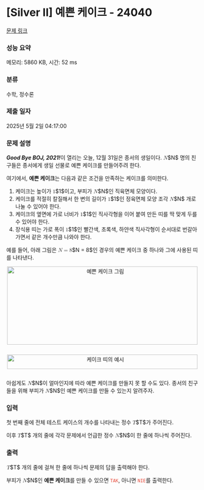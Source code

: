 # [Silver II] 예쁜 케이크 - 24040 

[문제 링크](https://www.acmicpc.net/problem/24040) 

### 성능 요약

메모리: 5860 KB, 시간: 52 ms

### 분류

수학, 정수론

### 제출 일자

2025년 5월 2일 04:17:00

### 문제 설명

<p><em><strong>Good Bye BOJ, 2021!</strong></em>이 열리는 오늘, 12월 31일은 종서의 생일이다. <mjx-container class="MathJax" jax="CHTML" style="font-size: 99.9%; position: relative;"><mjx-math class="MJX-TEX" aria-hidden="true"><mjx-mi class="mjx-i"><mjx-c class="mjx-c1D441 TEX-I"></mjx-c></mjx-mi></mjx-math><mjx-assistive-mml unselectable="on" display="inline"><math xmlns="http://www.w3.org/1998/Math/MathML"><mi>N</mi></math></mjx-assistive-mml><span aria-hidden="true" class="no-mathjax mjx-copytext">$N$</span></mjx-container> 명의 친구들은 종서에게 생일 선물로 예쁜 케이크를 만들어주려 한다.</p>

<p>여기에서, <strong>예쁜 케이크</strong>는 다음과 같은 조건을 만족하는 케이크를 의미한다.</p>

<ol>
	<li>케이크는 높이가 <mjx-container class="MathJax" jax="CHTML" style="font-size: 99.9%; position: relative;"><mjx-math class="MJX-TEX" aria-hidden="true"><mjx-mn class="mjx-n"><mjx-c class="mjx-c31"></mjx-c></mjx-mn></mjx-math><mjx-assistive-mml unselectable="on" display="inline"><math xmlns="http://www.w3.org/1998/Math/MathML"><mn>1</mn></math></mjx-assistive-mml><span aria-hidden="true" class="no-mathjax mjx-copytext">$1$</span></mjx-container>이고, 부피가 <mjx-container class="MathJax" jax="CHTML" style="font-size: 99.9%; position: relative;"><mjx-math class="MJX-TEX" aria-hidden="true"><mjx-mi class="mjx-i"><mjx-c class="mjx-c1D441 TEX-I"></mjx-c></mjx-mi></mjx-math><mjx-assistive-mml unselectable="on" display="inline"><math xmlns="http://www.w3.org/1998/Math/MathML"><mi>N</mi></math></mjx-assistive-mml><span aria-hidden="true" class="no-mathjax mjx-copytext">$N$</span></mjx-container>인 직육면체 모양이다.</li>
	<li>케이크를 적절히 칼질해서 한 변의 길이가 <mjx-container class="MathJax" jax="CHTML" style="font-size: 99.9%; position: relative;"><mjx-math class="MJX-TEX" aria-hidden="true"><mjx-mn class="mjx-n"><mjx-c class="mjx-c31"></mjx-c></mjx-mn></mjx-math><mjx-assistive-mml unselectable="on" display="inline"><math xmlns="http://www.w3.org/1998/Math/MathML"><mn>1</mn></math></mjx-assistive-mml><span aria-hidden="true" class="no-mathjax mjx-copytext">$1$</span></mjx-container>인 정육면체 모양 조각 <mjx-container class="MathJax" jax="CHTML" style="font-size: 99.9%; position: relative;"><mjx-math class="MJX-TEX" aria-hidden="true"><mjx-mi class="mjx-i"><mjx-c class="mjx-c1D441 TEX-I"></mjx-c></mjx-mi></mjx-math><mjx-assistive-mml unselectable="on" display="inline"><math xmlns="http://www.w3.org/1998/Math/MathML"><mi>N</mi></math></mjx-assistive-mml><span aria-hidden="true" class="no-mathjax mjx-copytext">$N$</span></mjx-container> 개로 나눌 수 있어야 한다.</li>
	<li>케이크의 옆면에 가로 너비가 <mjx-container class="MathJax" jax="CHTML" style="font-size: 99.9%; position: relative;"><mjx-math class="MJX-TEX" aria-hidden="true"><mjx-mn class="mjx-n"><mjx-c class="mjx-c31"></mjx-c></mjx-mn></mjx-math><mjx-assistive-mml unselectable="on" display="inline"><math xmlns="http://www.w3.org/1998/Math/MathML"><mn>1</mn></math></mjx-assistive-mml><span aria-hidden="true" class="no-mathjax mjx-copytext">$1$</span></mjx-container>인 직사각형을 이어 붙여 만든 띠를 딱 맞게 두를 수 있어야 한다.</li>
	<li>장식용 띠는 가로 폭이 <mjx-container class="MathJax" jax="CHTML" style="font-size: 99.9%; position: relative;"><mjx-math class="MJX-TEX" aria-hidden="true"><mjx-mn class="mjx-n"><mjx-c class="mjx-c31"></mjx-c></mjx-mn></mjx-math><mjx-assistive-mml unselectable="on" display="inline"><math xmlns="http://www.w3.org/1998/Math/MathML"><mn>1</mn></math></mjx-assistive-mml><span aria-hidden="true" class="no-mathjax mjx-copytext">$1$</span></mjx-container>인 빨간색, 초록색, 하얀색 직사각형이 순서대로 번갈아 가면서 같은 개수만큼 나와야 한다.</li>
</ol>

<p>예를 들어, 아래 그림은 <mjx-container class="MathJax" jax="CHTML" style="font-size: 99.9%; position: relative;"><mjx-math class="MJX-TEX" aria-hidden="true"><mjx-mi class="mjx-i"><mjx-c class="mjx-c1D441 TEX-I"></mjx-c></mjx-mi><mjx-mo class="mjx-n" space="4"><mjx-c class="mjx-c3D"></mjx-c></mjx-mo><mjx-mn class="mjx-n" space="4"><mjx-c class="mjx-c38"></mjx-c></mjx-mn></mjx-math><mjx-assistive-mml unselectable="on" display="inline"><math xmlns="http://www.w3.org/1998/Math/MathML"><mi>N</mi><mo>=</mo><mn>8</mn></math></mjx-assistive-mml><span aria-hidden="true" class="no-mathjax mjx-copytext">$N = 8$</span></mjx-container>인 경우의 예쁜 케이크 중 하나와 그에 사용된 띠를 나타낸다.</p>

<p style="text-align: center;"><img alt="예쁜 케이크 그림" src="https://upload.acmicpc.net/d4956718-50bc-4fa5-b891-ea89b80bd31a/" style="width: 500px; height: 205px;"></p>

<p style="text-align: center;"><img alt="케이크 띠의 예시" src="https://upload.acmicpc.net/77d7dab9-b619-42b5-8b54-7ef3d67b72dd/" style="margin-top: 12px; margin-bottom: 12px; width: 500px; height: 38px;"></p>

<p>아쉽게도 <mjx-container class="MathJax" jax="CHTML" style="font-size: 99.9%; position: relative;"><mjx-math class="MJX-TEX" aria-hidden="true"><mjx-mi class="mjx-i"><mjx-c class="mjx-c1D441 TEX-I"></mjx-c></mjx-mi></mjx-math><mjx-assistive-mml unselectable="on" display="inline"><math xmlns="http://www.w3.org/1998/Math/MathML"><mi>N</mi></math></mjx-assistive-mml><span aria-hidden="true" class="no-mathjax mjx-copytext">$N$</span></mjx-container>이 얼마인지에 따라 예쁜 케이크를 만들지 못 할 수도 있다. 종서의 친구들을 위해 부피가 <mjx-container class="MathJax" jax="CHTML" style="font-size: 99.9%; position: relative;"><mjx-math class="MJX-TEX" aria-hidden="true"><mjx-mi class="mjx-i"><mjx-c class="mjx-c1D441 TEX-I"></mjx-c></mjx-mi></mjx-math><mjx-assistive-mml unselectable="on" display="inline"><math xmlns="http://www.w3.org/1998/Math/MathML"><mi>N</mi></math></mjx-assistive-mml><span aria-hidden="true" class="no-mathjax mjx-copytext">$N$</span></mjx-container>인 예쁜 케이크를 만들 수 있는지 알려주자.</p>

### 입력 

 <p>첫 번째 줄에 전체 테스트 케이스의 개수를 나타내는 정수 <mjx-container class="MathJax" jax="CHTML" style="font-size: 99.9%; position: relative;"><mjx-math class="MJX-TEX" aria-hidden="true"><mjx-mi class="mjx-i"><mjx-c class="mjx-c1D447 TEX-I"></mjx-c></mjx-mi></mjx-math><mjx-assistive-mml unselectable="on" display="inline"><math xmlns="http://www.w3.org/1998/Math/MathML"><mi>T</mi></math></mjx-assistive-mml><span aria-hidden="true" class="no-mathjax mjx-copytext">$T$</span></mjx-container>가 주어진다.</p>

<p>이후 <mjx-container class="MathJax" jax="CHTML" style="font-size: 99.9%; position: relative;"><mjx-math class="MJX-TEX" aria-hidden="true"><mjx-mi class="mjx-i"><mjx-c class="mjx-c1D447 TEX-I"></mjx-c></mjx-mi></mjx-math><mjx-assistive-mml unselectable="on" display="inline"><math xmlns="http://www.w3.org/1998/Math/MathML"><mi>T</mi></math></mjx-assistive-mml><span aria-hidden="true" class="no-mathjax mjx-copytext">$T$</span></mjx-container> 개의 줄에 각각 문제에서 언급한 정수 <mjx-container class="MathJax" jax="CHTML" style="font-size: 99.9%; position: relative;"><mjx-math class="MJX-TEX" aria-hidden="true"><mjx-mi class="mjx-i"><mjx-c class="mjx-c1D441 TEX-I"></mjx-c></mjx-mi></mjx-math><mjx-assistive-mml unselectable="on" display="inline"><math xmlns="http://www.w3.org/1998/Math/MathML"><mi>N</mi></math></mjx-assistive-mml><span aria-hidden="true" class="no-mathjax mjx-copytext">$N$</span></mjx-container>이 한 줄에 하나씩 주어진다.</p>

### 출력 

 <p><mjx-container class="MathJax" jax="CHTML" style="font-size: 99.9%; position: relative;"> <mjx-math class="MJX-TEX" aria-hidden="true"><mjx-mi class="mjx-i"><mjx-c class="mjx-c1D447 TEX-I"></mjx-c></mjx-mi></mjx-math><mjx-assistive-mml unselectable="on" display="inline"><math xmlns="http://www.w3.org/1998/Math/MathML"><mi>T</mi></math></mjx-assistive-mml><span aria-hidden="true" class="no-mathjax mjx-copytext">$T$</span></mjx-container> 개의 줄에 걸쳐 한 줄에 하나씩 문제의 답을 출력해야 한다.</p>

<p>부피가 <mjx-container class="MathJax" jax="CHTML" style="font-size: 99.9%; position: relative;"><mjx-math class="MJX-TEX" aria-hidden="true"><mjx-mi class="mjx-i"><mjx-c class="mjx-c1D441 TEX-I"></mjx-c></mjx-mi></mjx-math><mjx-assistive-mml unselectable="on" display="inline"><math xmlns="http://www.w3.org/1998/Math/MathML"><mi>N</mi></math></mjx-assistive-mml><span aria-hidden="true" class="no-mathjax mjx-copytext">$N$</span></mjx-container>인 <strong>예쁜 케이크</strong>를 만들 수 있으면 <span style="color:#e74c3c;"><code>TAK</code></span>, 아니면 <span style="color:#e74c3c;"><code>NIE</code></span>를 출력한다.</p>

